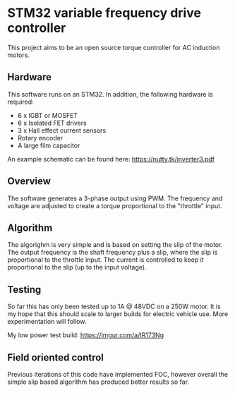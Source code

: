 # STM32 variable frequency drive controller

This project aims to be an open source torque controller for AC induction motors.

## Hardware

This software runs on an STM32. In addition, the following hardware is required:

* 6 x IGBT or MOSFET
* 6 x Isolated FET drivers
* 3 x Hall effect current sensors
* Rotary encoder
* A large film capacitor

An example schematic can be found here: https://nutty.tk/inverter3.pdf

## Overview

The software generates a 3-phase output using PWM. The frequency and voltage
are adjusted to create a torque proportional to the "throttle" input.

## Algorithm

The algorighm is very simple and is based on setting the slip of the motor.
The output frequency is the shaft frequency plus a slip, where the slip is
proportional to the throttle input. The current is controlled to keep it
proportional to the slip (up to the input voltage).

## Testing

So far this has only been tested up to 1A @ 48VDC on a 250W motor. It is my
hope that this should scale to larger builds for electric vehicle use. More
experimentation will follow.

My low power test build: https://imgur.com/a/IR173Ng

## Field oriented control

Previous iterations of this code have implemented FOC, however overall the
simple slip based algorithm has produced better results so far.
